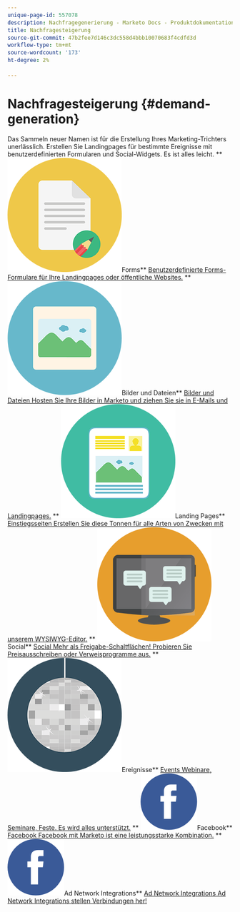```yaml
---
unique-page-id: 557078
description: Nachfragegenerierung - Marketo Docs - Produktdokumentation
title: Nachfragesteigerung
source-git-commit: 47b2fee7d146c3dc558d4bbb10070683f4cdfd3d
workflow-type: tm+mt
source-wordcount: '173'
ht-degree: 2%

---
```



# Nachfragesteigerung {#demand-generation}

Das Sammeln neuer Namen ist für die Erstellung Ihres Marketing-Trichters unerlässlich. Erstellen Sie Landingpages für bestimmte Ereignisse mit benutzerdefinierten Formularen und Social-Widgets. Es ist alles leicht.
** ![Forms](assets/documents-bookmarks-16.png)Forms** [Benutzerdefinierte Forms-Formulare für Ihre Landingpages oder öffentliche Websites.](https://docs.marketo.com/display/DOCS/Forms)     ** ![Bilder und Dateien](assets/graphic-design-tools-06.png)Bilder und Dateien** [Bilder und Dateien Hosten Sie Ihre Bilder in Marketo und ziehen Sie sie in E-Mails und Landingpages.](https://docs.marketo.com/display/DOCS/Images+and+Files)     ** ![Landing Pages](assets/office-artboard-80.png)Landing Pages** [Einstiegsseiten Erstellen Sie diese Tonnen für alle Arten von Zwecken mit unserem WYSIWYG-Editor.](https://docs.marketo.com/pages/viewpage.action?pageId=2359689)     ** ![Social](assets/chat-messages-18.png)Social** [Social Mehr als Freigabe-Schaltflächen! Probieren Sie Preisausschreiben oder Verweisprogramme aus.](https://docs.marketo.com/display/DOCS/Social)     ** ![Veranstaltungen](assets/party-10.png)Ereignisse** [Events Webinare, Seminare, Feste. Es wird alles unterstützt.](https://docs.marketo.com/pages/viewpage.action?pageId=2949755)     ** ![Facebook](assets/facebook-icon.png)Facebook** [Facebook Facebook mit Marketo ist eine leistungsstarke Kombination.](https://docs.marketo.com/display/DOCS/Facebook)     ** ![Anzeigennetzwerkintegrationen](assets/facebook-icon.png)Ad Network Integrations** [Ad Network Integrations Ad Network Integrations stellen Verbindungen her!](https://docs.marketo.com/display/DOCS/Ad+Network+Integrations)